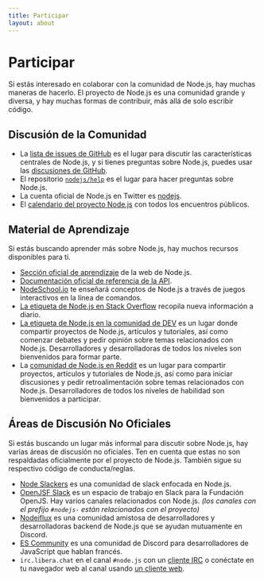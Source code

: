 ```yaml
---
title: Participar
layout: about
---
```


# Participar

Si estás interesado en colaborar con la comunidad de Node.js, hay muchas maneras de hacerlo. El proyecto de Node.js es una comunidad grande y diversa, y hay muchas formas de contribuir, más allá de solo escribir código.

## Discusión de la Comunidad

- La [lista de issues de GitHub](https://github.com/nodejs/node/issues) es el lugar para discutir las características centrales de Node.js, y si tienes preguntas sobre Node.js, puedes usar las [discusiones de GitHub](https://github.com/orgs/nodejs/discussions).
- El repositorio [`nodejs/help`](https://github.com/nodejs/help/issues) es el lugar para hacer preguntas sobre Node.js.
- La cuenta oficial de Node.js en Twitter es [nodejs](https://twitter.com/nodejs).
- El [calendario del proyecto Node.js](https://nodejs.org/calendar) con todos los encuentros públicos.

## Material de Aprendizaje

Si estás buscando aprender más sobre Node.js, hay muchos recursos disponibles para ti.

- [Sección oficial de aprendizaje](https://nodejs.org/es/learn/) de la web de Node.js.
- [Documentación oficial de referencia de la API](https://nodejs.org/api/).
- [NodeSchool.io](https://nodeschool.io/) te enseñará conceptos de Node.js a través de juegos interactivos en la línea de comandos.
- [La etiqueta de Node.js en Stack Overflow](https://stackoverflow.com/questions/tagged/node.js) recopila nueva información a diario.
- [La etiqueta de Node.js en la comunidad de DEV](https://dev.to/t/node) es un lugar donde compartir proyectos de Node.js, artículos y tutoriales, así como comenzar debates y pedir opinión sobre temas relacionados con Node.js. Desarrolladores y desarrolladoras de todos los niveles son bienvenidos para formar parte.
- La [comunidad de Node.js en Reddit](https://www.reddit.com/r/node) es un lugar para compartir proyectos, artículos y tutoriales de Node.js, así como para iniciar discusiones y pedir retroalimentación sobre temas relacionados con Node.js. Desarrolladores de todos los niveles de habilidad son bienvenidos a participar.

## Áreas de Discusión No Oficiales

Si estás buscando un lugar más informal para discutir sobre Node.js, hay varias áreas de discusión no oficiales. Ten en cuenta que estas no son respaldadas oficialmente por el proyecto de Node.js. También sigue su respectivo código de conducta/reglas.

- [Node Slackers](https://www.nodeslackers.com/) es una comunidad de slack enfocada en Node.js.
- [OpenJSF Slack](https://slack-invite.openjsf.org/) es un espacio de trabajo en Slack para la Fundación OpenJS. Hay varios canales relacionados con Node.js. _(los canales con el prefijo `#nodejs-` están relacionados con el proyecto)_
- [Nodeiflux](https://discordapp.com/invite/vUsrbjd) es una comunidad amistosa de desarrolladores y desarrolladoras backend de Node.js que se ayudan mutuamente en Discord.
- [ES Community](https://discord.gg/zJsuc6vvhn) es una comunidad de Discord para desarrolladores de JavaScript que hablan francés.
- `irc.libera.chat` en el canal `#node.js` con un [cliente IRC](https://es.wikipedia.org/wiki/Comparaci%C3%B3n_de_clientes_de_Internet_Relay_Chat) o conéctate en tu navegador web al canal usando [un cliente web](https://kiwiirc.com/nextclient/).
